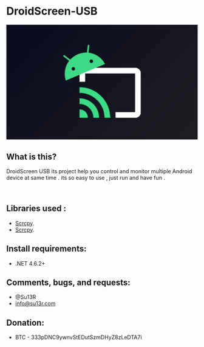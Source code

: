 # DroidScreen-USB
![DroidScreen](https://github.com/su13r/DroidScreen-USB/blob/main/DroidScreen%20USB/app_store_icon.png)

What is this?
-------------
DroidScreen USB its project help you control and monitor multiple Android device at same time .
its so easy to use , just run and have fun .


<br>



Libraries used :
--------------------------------

* [Scrcpy](https://github.com/Genymobile/scrcpy).
* [Scrcpy](https://github.com/Genymobile/scrcpy).

Install requirements:
-------------------------
* .NET 4.6.2+


Comments, bugs, and requests:
-----------------------------
* @Su13R
* info@su13r.com

Donation:
-------
* BTC - 333pDNC9ywnvStEDutSzmDHyZ8zLeDTA7i
